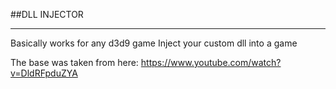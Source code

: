 ##DLL INJECTOR 

_____________

Basically works for any d3d9 game
Inject your custom dll into a game

The base was taken from here: https://www.youtube.com/watch?v=DldRFpduZYA

